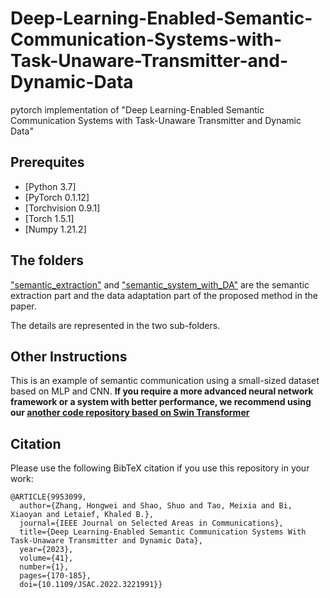 # Deep-Learning-Enabled-Semantic-Communication-Systems-with-Task-Unaware-Transmitter-and-Dynamic-Data
pytorch implementation of "Deep Learning-Enabled Semantic Communication Systems with Task-Unaware Transmitter and Dynamic Data"

## Prerequites
* [Python 3.7]
* [PyTorch 0.1.12]
* [Torchvision 0.9.1]
* [Torch 1.5.1]
* [Numpy 1.21.2]

## The folders
["semantic_extraction"](./semantic_extraction) and ["semantic_system_with_DA"](./semantic_system_with_DA) are the semantic extraction part and the data adaptation part of the proposed method in the paper.   

The details are represented in the two sub-folders.

## Other Instructions
This is an example of semantic communication using a small-sized dataset based on MLP and CNN.
**If you require a more advanced neural network framework or a system with better performance, we recommend using our [another code repository based on Swin Transformer](https://github.com/SJTU-mxtao/semantic-communication-w-codebook)**


## Citation

Please use the following BibTeX citation if you use this repository in your work:

```
@ARTICLE{9953099,
  author={Zhang, Hongwei and Shao, Shuo and Tao, Meixia and Bi, Xiaoyan and Letaief, Khaled B.},
  journal={IEEE Journal on Selected Areas in Communications}, 
  title={Deep Learning-Enabled Semantic Communication Systems With Task-Unaware Transmitter and Dynamic Data}, 
  year={2023},
  volume={41},
  number={1},
  pages={170-185},
  doi={10.1109/JSAC.2022.3221991}}
```

